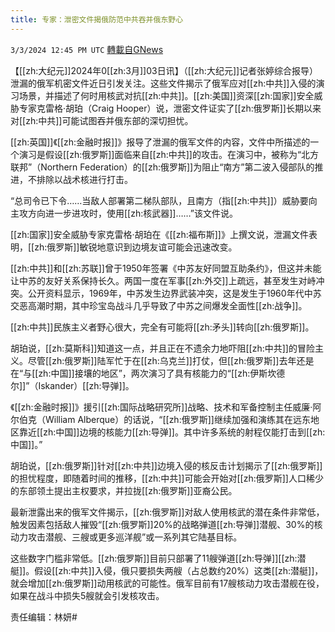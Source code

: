 ```yaml
---
title: 专家：泄密文件揭俄防范中共吞并俄东野心
---
```

`3/3/2024 12:45 PM UTC` [轉載自GNews](https://gnews.org/articles/2361036)

【[[zh:大纪元]]2024年0[[zh:3月]]03日讯】（[[zh:大纪元]]记者张婷综合报导）泄漏的俄军机密文件近日引发关注。这些文件揭示了俄军应对[[zh:中共]]入侵的演习场景，并描述了何时用核武对抗[[zh:中共]]。[[zh:美国]]资深[[zh:国家]]安全威胁专家克雷格‧胡珀（Craig Hooper）说，泄密文件证实了[[zh:俄罗斯]]长期以来对[[zh:中共]]可能试图吞并俄东部的深切担忧。

[[zh:英国]]《[[zh:金融时报]]》报导了泄漏的俄军文件的内容，文件中所描述的一个演习是假设[[zh:俄罗斯]]面临来自[[zh:中共]]的攻击。在演习中，被称为“北方联邦”（Northern Federation）的[[zh:俄罗斯]]为阻止“南方”第二波入侵部队的推进，不排除以战术核进行打击。

“总司令已下令……当敌人部署第二梯队部队，且南方（指[[zh:中共]]）威胁要向主攻方向进一步进攻时，使用[[zh:核武器]]……”该文件说。

[[zh:国家]]安全威胁专家克雷格‧胡珀在《[[zh:福布斯]]》上撰文说，泄漏文件表明，[[zh:俄罗斯]]敏锐地意识到边境友谊可能会迅速改变。

[[zh:中共]]和[[zh:苏联]]曾于1950年签署《中苏友好同盟互助条约》，但这并未能让中苏的友好关系保持长久。两国一度在军事[[zh:外交]]上疏远，甚至发生对峙冲突。公开资料显示，1969年，中苏发生边界武装冲突，这是发生于1960年代中苏交恶高潮时期，其中珍宝岛战斗几乎导致了中苏之间爆发全面性[[zh:战争]]。

[[zh:中共]]民族主义者野心很大，完全有可能将[[zh:矛头]]转向[[zh:俄罗斯]]。

胡珀说，[[zh:莫斯科]]知道这一点，并且正在不遗余力地吓阻[[zh:中共]]的冒险主义。尽管[[zh:俄罗斯]]陆军忙于在[[zh:乌克兰]]打仗，但[[zh:俄罗斯]]去年还是在“与[[zh:中国]]接壤的地区”，两次演习了具有核能力的“[[zh:伊斯坎德尔]]”（Iskander）[[zh:导弹]]。

《[[zh:金融时报]]》援引[[zh:国际战略研究所]]战略、技术和军备控制主任威廉‧阿尔伯克（William Alberque）的话说，“[[zh:俄罗斯]]继续加强和演练其在远东地区靠近[[zh:中国]]边境的核能力[[zh:导弹]]。其中许多系统的射程仅能打击到[[zh:中国]]。”

胡珀说，[[zh:俄罗斯]]针对[[zh:中共]]边境入侵的核反击计划揭示了[[zh:俄罗斯]]的担忧程度，即随着时间的推移，[[zh:中共]]可能会开始对[[zh:俄罗斯]]人口稀少的东部领土提出主权要求，并拉拢[[zh:俄罗斯]]亚裔公民。

最新泄露出来的俄军文件揭示，[[zh:俄罗斯]]对敌人使用核武的潜在条件非常低，触发因素包括敌人摧毁“[[zh:俄罗斯]]20%的战略弹道[[zh:导弹]]潜舰、30%的核动力攻击潜舰、三艘或更多巡洋舰”或一系列其它陆基目标。

这些数字门槛非常低。[[zh:俄罗斯]]目前只部署了11艘弹道[[zh:导弹]][[zh:潜艇]]。假设[[zh:中共]]入侵，俄只要损失两艘（占总数约20%）这类[[zh:潜艇]]，就会增加[[zh:俄罗斯]]动用核武的可能性。俄军目前有17艘核动力攻击潜舰在役，如果在战斗中损失5艘就会引发核攻击。

责任编辑：林妍#
